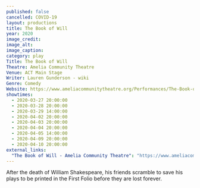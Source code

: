 ```yaml
---
published: false
cancelled: COVID-19
layout: productions
title: The Book of Will
year: 2020
image_credit: 
image_alt:
image_caption:
category: play
Title: The Book of Will
Theatre: Amelia Community Theatre
Venue: ACT Main Stage
Writer: Lauren Gunderson - wiki
Genre: Comedy
Website: https://www.ameliacommunitytheatre.org/Performances/The-Book-of-Will
showtimes: 
  - 2020-03-27 20:00:00
  - 2020-03-28 20:00:00
  - 2020-03-29 14:00:00
  - 2020-04-02 20:00:00
  - 2020-04-03 20:00:00
  - 2020-04-04 20:00:00
  - 2020-04-05 14:00:00
  - 2020-04-09 20:00:00
  - 2020-04-10 20:00:00
external_links:
  "The Book of Will - Amelia Community Theatre": "https://www.ameliacommunitytheatre.org/Performances/The-Book-of-Will"
---
```

After the death of William Shakespeare, his friends scramble to save his plays to be printed in the First Folio before they are lost forever.
  